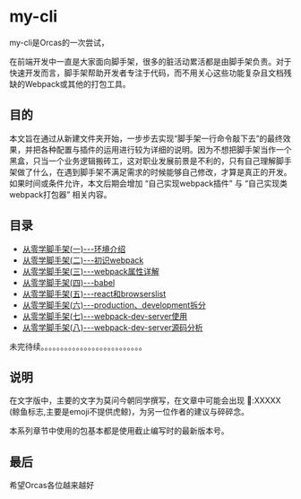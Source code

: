# my-cli
my-cli是Orcas的一次尝试，

在前端开发中一直是大家面向脚手架，很多的脏活动累活都是由脚手架负责。对于快速开发而言，脚手架帮助开发者专注于代码，而不用关心这些功能复杂且文档残缺的Webpack或其他的打包工具。

## 目的
  本文旨在通过从新建文件夹开始，一步步去实现“脚手架一行命令敲下去”的最终效果，并把各种配置与插件的运用进行较为详细的说明。因为不想把脚手架当作一个黑盒，只当一个业务逻辑搬砖工，这对职业发展前景是不利的，只有自己理解脚手架做了什么，在遇到脚手架不满足需求的时候能够自己修改，才算是真正的开发。如果时间或条件允许，本文后期会增加 “自己实现webpack插件” 与 “自己实现类webpack打包器” 相关内容。

## 目录

* [从零学脚手架(一)---环境介绍](https://github.com/OrcasTeam/my-cli/blob/master/blogs/%E4%BB%8E%E9%9B%B6%E5%AD%A6%E8%84%9A%E6%89%8B%E6%9E%B6(%E4%B8%80)---%E7%8E%AF%E5%A2%83%E4%BB%8B%E7%BB%8D.md)
* [从零学脚手架(二)---初识webpack](https://github.com/OrcasTeam/my-cli/blob/master/blogs/%E4%BB%8E%E9%9B%B6%E5%AD%A6%E8%84%9A%E6%89%8B%E6%9E%B6(%E4%BA%8C)---%E5%88%9D%E8%AF%86webpack.md)
* [从零学脚手架(三)---webpack属性详解](https://github.com/OrcasTeam/my-cli/blob/master/blogs/%E4%BB%8E%E9%9B%B6%E5%AD%A6%E8%84%9A%E6%89%8B%E6%9E%B6(%E4%B8%89)---webpack%E5%B1%9E%E6%80%A7%E8%AF%A6%E8%A7%A3.md)
* [从零学脚手架(四)---babel](https://github.com/OrcasTeam/my-cli/blob/master/blogs/%E4%BB%8E%E9%9B%B6%E5%AD%A6%E8%84%9A%E6%89%8B%E6%9E%B6(%E5%9B%9B)---babel.md)
* [从零学脚手架(五)---react和browserslist](https://github.com/OrcasTeam/my-cli/blob/master/blogs/%E4%BB%8E%E9%9B%B6%E5%AD%A6%E8%84%9A%E6%89%8B%E6%9E%B6(%E4%BA%94)---react%E3%80%81browserslist.md)
* [从零学脚手架(六)---production、development拆分](https://github.com/OrcasTeam/my-cli/blob/master/blogs/%E4%BB%8E%E9%9B%B6%E5%AD%A6%E8%84%9A%E6%89%8B%E6%9E%B6(%E5%85%AD)---production%E5%92%8Cdevelopment%E6%8B%86%E5%88%86.md)
* [从零学脚手架(七)---webpack-dev-server使用](https://github.com/OrcasTeam/my-cli/blob/master/blogs/%E4%BB%8E%E9%9B%B6%E5%AD%A6%E8%84%9A%E6%89%8B%E6%9E%B6(%E4%B8%83)---webpack-dev-server%E4%BD%BF%E7%94%A8.md)
* [从零学脚手架(八)---webpack-dev-server源码分析](https://github.com/OrcasTeam/my-cli/blob/master/blogs/%E4%BB%8E%E9%9B%B6%E5%AD%A6%E8%84%9A%E6%89%8B%E6%9E%B6(%E5%85%AB)---webpack-dev-server%E6%BA%90%E7%A0%81%E5%88%86%E6%9E%90.md)

未完待续。。。。。。。。。。。。。。。。。。。。。。。。。。

####  

#### 

#### 

## 说明
在文字版中，主要的文字为莫问今朝同学撰写，在文章中可能会出现 🐋:XXXXX (鲸鱼标志,主要是emoji不提供虎鲸)，为另一位作者的建议与碎碎念。



本系列章节中使用的包基本都是使用截止编写时的最新版本号。

## 最后
希望Orcas各位越来越好
